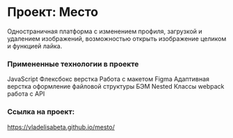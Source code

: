 # Проект: Место
Одностраничная платформа с изменением профиля, загрузкой и удалением изображений, возможностью открыть изображение целиком и функцией лайка.
### Примененные технологии в проекте
JavaScript
Флексбокс верстка
Работа с макетом Figma
Адаптивная верстка
оформление файловой структуры БЭМ Nested
Классы
webpack
работа с API

### Ссылка на проект:
https://vladelisabeta.github.io/mesto/

